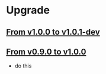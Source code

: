 # Upgrade

## [From v1.0.0 to v1.0.1-dev]

## [From v0.9.0 to v1.0.0]

- do this


[From v1.0.0 to v1.0.1-dev]: https://github.com/shopsys/shopsys/compare/v1.0.0...1.0
[From v0.9.0 to v1.0.0]: https://github.com/shopsys/shopsys/compare/v0.9.0...v1.0.0
